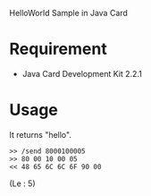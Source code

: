 HelloWorld Sample in Java Card
 
# Requirement
 
* Java Card Development Kit 2.2.1 
 
# Usage

It returns "hello".

```
>> /send 8000100005
>> 80 00 10 00 05
<< 48 65 6C 6C 6F 90 00
```

(Le : 5)